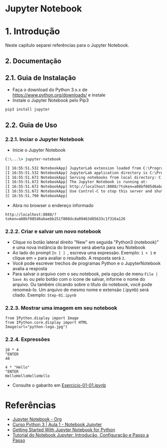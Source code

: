 # Jupyter Notebook

# 1. Introdução

Neste capítulo separei referências para o Jupyter Notebook.

## 2. Documentação

## 2.1. Guia de Instalação

* Faça o download do Python 3.x.x de https://www.python.org/downloads/ e instale
* Instale o Jupyter Notebook pelo Pip3

```cmd
pip3 install jupyter
```


## 2.2. Guia de Uso

### 2.2.1. Inciar o Jupyter Notebook ###

* Inicie o Jupyter Notebook

```cmd
C:\...\> jupyter-notebook
```

```txt
[I 16:55:51.532 NotebookApp] JupyterLab extension loaded from C:\ProgramData\Anaconda3\lib\site-packages\jupyterlab
[I 16:55:51.532 NotebookApp] JupyterLab application directory is C:\ProgramData\Anaconda3\share\jupyter\lab
[I 16:55:51.672 NotebookApp] Serving notebooks from local directory: C:\Users\Inmetrics
[I 16:55:51.672 NotebookApp] The Jupyter Notebook is running at:
[I 16:55:51.672 NotebookApp] http://localhost:8888/?token=a08bf085d6abaebb251f808dcda09463d85633c1f316a126
[I 16:55:51.672 NotebookApp] Use Control-C to stop this server and shut down all kernels (twice to skip confirmation).
[C 16:55:51.790 NotebookApp]
```

* Abra no browser o endereço informado 
```browser
http://localhost:8888/?token=a08bf085d6abaebb251f808dcda09463d85633c1f316a126
```


### 2.2.2. Criar e salvar um novo notebook

* Clique no botão lateral direito "New" em seguida "Python3 (notebook)" e uma nova instância do browser será aberta para seu Notebook
* Ao lado do prompt `In [ ] `, escreva uma expressão. Exemplo: `1 + 1` e clique em <Ctrl> + <Enter> para avaliar o resultado. A resposta será `2`.
* Você pode escrever trechos de programas Python e o JupyterNotebook avalia a resposta 
* Para salvar o arquivo com o seu notebook, pela opção de menu `File | Save As` ou pelo botão com o ícone de salvar, informe o nome do arquivo. Ou também clicando sobre o título do notebook, você pode renomeá-lo. Um arquivo de mesmo nome e extensão (.ipynb) será cliado. Exemplo: `Step-01.ipynb`


### 2.2.3. Mostrar uma imagem em seu notebook
```ipynb
from IPython.display import Image
from IPython.core.display import HTML
Image(url="python-logo.jpg")
```

### 2.2.4. Expressões

```ipynb
10 * 4
^ENTER
40
```

```ipynb
4 * "Hello"
^ENTER
HelloHelloHelloHello
```

* Consulte o gabarito em [Exercicio-01-01.ipynb](src/ipynb/01-JupyterNotebook/Exercicio-01.ipynb)



# Referências

* [Jupyter Notebook - Org](https://jupyter.org/)
* [Curso Python 3 | Aula 1 - Notebook Jupyter](https://www.youtube.com/watch?v=m0FbNlhNyQ8)
* [Getting Started With Jupyter Notebook for Python](https://www.youtube.com/watch?v=CwFq3YDU6_Y)
* [Tutorial do Notebook Jupyter: Introdução, Configuração e Passo a Passo](https://www.youtube.com/watch?v=HW29067qVWk&t=72s)
